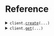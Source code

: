 # Reference
<details><summary><code>client.<a href="src/seed/client.py">create</a>(...)</code></summary>
<dl>
<dd>

#### 🔌 Usage

<dl>
<dd>

<dl>
<dd>

```python
from seed import SeedValidation

client = SeedValidation(
    base_url="https://yourhost.com/path/to/api",
)
client.create(
    decimal=2.2,
    even=100,
    name="foo",
    shape="SQUARE",
)

```
</dd>
</dl>
</dd>
</dl>

#### ⚙️ Parameters

<dl>
<dd>

<dl>
<dd>

**decimal:** `float` 
    
</dd>
</dl>

<dl>
<dd>

**even:** `int` 
    
</dd>
</dl>

<dl>
<dd>

**name:** `str` 
    
</dd>
</dl>

<dl>
<dd>

**shape:** `Shape` 
    
</dd>
</dl>

<dl>
<dd>

**request_options:** `typing.Optional[RequestOptions]` — Request-specific configuration.
    
</dd>
</dl>
</dd>
</dl>


</dd>
</dl>
</details>

<details><summary><code>client.<a href="src/seed/client.py">get</a>(...)</code></summary>
<dl>
<dd>

#### 🔌 Usage

<dl>
<dd>

<dl>
<dd>

```python
from seed import SeedValidation

client = SeedValidation(
    base_url="https://yourhost.com/path/to/api",
)
client.get(
    decimal=2.2,
    even=100,
    name="foo",
)

```
</dd>
</dl>
</dd>
</dl>

#### ⚙️ Parameters

<dl>
<dd>

<dl>
<dd>

**decimal:** `float` 
    
</dd>
</dl>

<dl>
<dd>

**even:** `int` 
    
</dd>
</dl>

<dl>
<dd>

**name:** `str` 
    
</dd>
</dl>

<dl>
<dd>

**request_options:** `typing.Optional[RequestOptions]` — Request-specific configuration.
    
</dd>
</dl>
</dd>
</dl>


</dd>
</dl>
</details>

